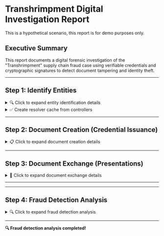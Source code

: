 # Transhrimpment Digital Investigation Report

This is a hypothetical scenario, this report is for demo purposes only.

## Executive Summary

This report documents a digital forensic investigation of the "Transhrimpment" supply chain fraud case using verifiable credentials and cryptographic signatures to detect document tampering and identity theft.

---

## Step 1: Identify Entities

<details>
<summary>🔍 Click to expand entity identification details</summary>

Identifying supply chain entities, gather their addresses, locations and aliases for comparison to supply chain documents:


### ✅ Chompchomp Ltd


<details>
<summary>📄 View Controller Document</summary>

```jsonc
{
  "@context": [
    "https://www.w3.org/ns/cid/v1",
    "https://geojson.org/geojson-ld/geojson-context.jsonld"
  ],
  "id": "https://chompchomp.example/entity/bvi-001",
  "verificationMethod": [
    {
      "id": "https://chompchomp.example/entity/bvi-001#O80NKS6ISt5XMx8BKM5xZwAPXCCtuj4_yzwjx4_EUuE",
      "type": "JsonWebKey",
      "controller": "https://chompchomp.example/entity/bvi-001",
      "publicKeyJwk": {
        "kid": "O80NKS6ISt5XMx8BKM5xZwAPXCCtuj4_yzwjx4_EUuE",
        "kty": "EC",
  // ... (truncated for brevity)
}
```

</details>

<details>
<summary>📍 View Geographic Analysis</summary>


```geojson
{
  "@context": [
    "https://www.w3.org/ns/cid/v1",
    "https://geojson.org/geojson-ld/geojson-context.jsonld"
  ],
  "id": "https://chompchomp.example/entity/bvi-001",
  "verificationMethod": [
    {
      "id": "https://chompchomp.example/entity/bvi-001#O80NKS6ISt5XMx8BKM5xZwAPXCCtuj4_yzwjx4_EUuE",
      "type": "JsonWebKey",
      "controller": "https://chompchomp.example/entity/bvi-001",
      "publicKeyJwk": {
        "kid": "O80NKS6ISt5XMx8BKM5xZwAPXCCtuj4_yzwjx4_EUuE",
        "kty": "EC",
        "crv": "P-256",
        "alg": "ES256",
        "x": "4-jBwSbhz-AFHUckj0KqcTKWJ_aEgBMC8a1GyJZCYi4",
        "y": "p_YzZ6cLff_ILnXPJBsfwKpUgF60MkQ8pSXPg74byIg",
        "key_ops": [
          "verify"
        ]
      }
    },
    {
      "id": "https://chompchomp.example/entity/bvi-001#wNUtxagpVheCgu0xLnu0Dx7l7KPbU6KYJwnOymA1dyE",
      "type": "JsonWebKey",
      "controller": "https://chompchomp.example/entity/bvi-001",
      "publicKeyJwk": {
        "kid": "wNUtxagpVheCgu0xLnu0Dx7l7KPbU6KYJwnOymA1dyE",
        "kty": "EC",
        "crv": "P-256",
        "alg": "ES256",
        "x": "U99_2fdepm1aO8QTVEeciW1xQw__r5m8B1uGXiuSUuA",
        "y": "z7v4asCDa-nkHifpK9IhfNVbMKUeGV0QAsqcUuoR4bY",
        "key_ops": [
          "verify"
        ]
      }
    }
  ],
  "assertionMethod": [
    "https://chompchomp.example/entity/bvi-001#O80NKS6ISt5XMx8BKM5xZwAPXCCtuj4_yzwjx4_EUuE"
  ],
  "authentication": [
    "https://chompchomp.example/entity/bvi-001#wNUtxagpVheCgu0xLnu0Dx7l7KPbU6KYJwnOymA1dyE"
  ],
  "alsoKnownAs": [
    "urn:ietf:spice:glue:gln:4598765432101",
    "urn:ietf:spice:glue:lei:5493000QQY3QQ6Y34321",
    "urn:ietf:spice:glue:pen:12345"
  ],
  "type": "FeatureCollection",
  "features": [
    {
      "type": "Feature",
      "geometry": {
        "type": "Point",
        "coordinates": [
          -64.6208,
          18.4167
        ]
      },
      "properties": {
        "name": "Chompchomp Ltd Main Office",
        "type": "Seafood Importer",
        "role": "headquarters",
        "address": {
          "streetAddress": "Main Street",
          "addressLocality": "Road Town",
          "addressRegion": "Tortola",
          "addressCountry": "VG"
        }
      }
    },
    {
      "type": "Feature",
      "geometry": {
        "type": "Point",
        "coordinates": [
          -64.615,
          18.418
        ]
      },
      "properties": {
        "name": "Chompchomp Ltd Warehouse",
        "type": "Storage Facility",
        "role": "cold-storage",
        "capacity": "10000kg"
      }
    }
  ]
}
```


</details>


### ✅ Camarón Corriente S.A.


<details>
<summary>📄 View Controller Document</summary>

```jsonc
{
  "@context": [
    "https://www.w3.org/ns/cid/v1",
    "https://geojson.org/geojson-ld/geojson-context.jsonld"
  ],
  "id": "https://camaron-corriente.example/entity/ve-pbc-001",
  "verificationMethod": [
    {
      "id": "https://camaron-corriente.example/entity/ve-pbc-001#yEO0pZQ6_bFYlZZkmmK6MQLrydeubOdKdtYO-cXKsAg",
      "type": "JsonWebKey",
      "controller": "https://camaron-corriente.example/entity/ve-pbc-001",
      "publicKeyJwk": {
        "kid": "yEO0pZQ6_bFYlZZkmmK6MQLrydeubOdKdtYO-cXKsAg",
        "kty": "EC",
  // ... (truncated for brevity)
}
```

</details>

<details>
<summary>📍 View Geographic Analysis</summary>


```geojson
{
  "@context": [
    "https://www.w3.org/ns/cid/v1",
    "https://geojson.org/geojson-ld/geojson-context.jsonld"
  ],
  "id": "https://camaron-corriente.example/entity/ve-pbc-001",
  "verificationMethod": [
    {
      "id": "https://camaron-corriente.example/entity/ve-pbc-001#yEO0pZQ6_bFYlZZkmmK6MQLrydeubOdKdtYO-cXKsAg",
      "type": "JsonWebKey",
      "controller": "https://camaron-corriente.example/entity/ve-pbc-001",
      "publicKeyJwk": {
        "kid": "yEO0pZQ6_bFYlZZkmmK6MQLrydeubOdKdtYO-cXKsAg",
        "kty": "EC",
        "crv": "P-256",
        "alg": "ES256",
        "x": "6EynIUgbLq0CKvNEZIjnKc56dC2CCbegsdbfDUuvYcY",
        "y": "xLlq9FtgNggxYw_prjbipdy4By7wTbAc2IOiYgTOzFk",
        "key_ops": [
          "verify"
        ]
      }
    },
    {
      "id": "https://camaron-corriente.example/entity/ve-pbc-001#RREK8ExRqquJQlLTuH2oLgHIu5N5_8EGw4zPDt0ZRa0",
      "type": "JsonWebKey",
      "controller": "https://camaron-corriente.example/entity/ve-pbc-001",
      "publicKeyJwk": {
        "kid": "RREK8ExRqquJQlLTuH2oLgHIu5N5_8EGw4zPDt0ZRa0",
        "kty": "EC",
        "crv": "P-256",
        "alg": "ES256",
        "x": "QWcGVBtUXXis8Og7UrQLY8rkGltxd3KOjv6Jr3eKRSs",
        "y": "KP-J4igQr3D3iXInj9qrwJiERdH9OIdEzqqDGnM2kC0",
        "key_ops": [
          "verify"
        ]
      }
    }
  ],
  "assertionMethod": [
    "https://camaron-corriente.example/entity/ve-pbc-001#yEO0pZQ6_bFYlZZkmmK6MQLrydeubOdKdtYO-cXKsAg"
  ],
  "authentication": [
    "https://camaron-corriente.example/entity/ve-pbc-001#RREK8ExRqquJQlLTuH2oLgHIu5N5_8EGw4zPDt0ZRa0"
  ],
  "alsoKnownAs": [
    "urn:ietf:spice:glue:gln:4598765432102",
    "urn:ietf:spice:glue:lei:5493000QQY3QQ6Y34322",
    "urn:ietf:spice:glue:pen:12346"
  ],
  "type": "FeatureCollection",
  "features": [
    {
      "type": "Feature",
      "geometry": {
        "type": "Point",
        "coordinates": [
          -68.0125,
          10.4647
        ]
      },
      "properties": {
        "name": "Camarón Corriente S.A. Port Facility",
        "type": "Seafood Distributor",
        "role": "export-facility",
        "address": {
          "streetAddress": "Puerto Cabello Port",
          "addressLocality": "Puerto Cabello",
          "addressRegion": "Carabobo",
          "addressCountry": "VE"
        }
      }
    }
  ]
}
```


</details>


### ✅ Legit Shrimp Ltd


<details>
<summary>📄 View Controller Document</summary>

```jsonc
{
  "@context": [
    "https://www.w3.org/ns/cid/v1",
    "https://geojson.org/geojson-ld/geojson-context.jsonld"
  ],
  "id": "https://legit-shrimp.example/entity/tt-pos-001",
  "verificationMethod": [
    {
      "id": "https://legit-shrimp.example/entity/tt-pos-001#TTmxpbDxEQJKCTxehUHYHoz6qRQ00YenAsry4wJgwxE",
      "type": "JsonWebKey",
      "controller": "https://legit-shrimp.example/entity/tt-pos-001",
      "publicKeyJwk": {
        "kid": "TTmxpbDxEQJKCTxehUHYHoz6qRQ00YenAsry4wJgwxE",
        "kty": "EC",
  // ... (truncated for brevity)
}
```

</details>

<details>
<summary>📍 View Geographic Analysis</summary>


```geojson
{
  "@context": [
    "https://www.w3.org/ns/cid/v1",
    "https://geojson.org/geojson-ld/geojson-context.jsonld"
  ],
  "id": "https://legit-shrimp.example/entity/tt-pos-001",
  "verificationMethod": [
    {
      "id": "https://legit-shrimp.example/entity/tt-pos-001#TTmxpbDxEQJKCTxehUHYHoz6qRQ00YenAsry4wJgwxE",
      "type": "JsonWebKey",
      "controller": "https://legit-shrimp.example/entity/tt-pos-001",
      "publicKeyJwk": {
        "kid": "TTmxpbDxEQJKCTxehUHYHoz6qRQ00YenAsry4wJgwxE",
        "kty": "EC",
        "crv": "P-256",
        "alg": "ES256",
        "x": "zg4EKxDs-3__x3w1cdX6wyIX_bZzKNHPSWVP8UBjFUk",
        "y": "iam5J54U8HY1EKVWK9qJUFDuIZ-e3T-IM1DY634b-xM",
        "key_ops": [
          "verify"
        ]
      }
    },
    {
      "id": "https://legit-shrimp.example/entity/tt-pos-001#F4FzDU1QWvUzDpWAuwlpvO-A4TuixJ-92PXLUwwqKPo",
      "type": "JsonWebKey",
      "controller": "https://legit-shrimp.example/entity/tt-pos-001",
      "publicKeyJwk": {
        "kid": "F4FzDU1QWvUzDpWAuwlpvO-A4TuixJ-92PXLUwwqKPo",
        "kty": "EC",
        "crv": "P-256",
        "alg": "ES256",
        "x": "K9k1WfK7WQsRI8xjvLI_ux805Zzt3wxXEqHFSXxhVh0",
        "y": "0V9-VKIPfQ-YWhyMRCtuYVCeetnV-wZUL_aSmKBJ0os",
        "key_ops": [
          "verify"
        ]
      }
    }
  ],
  "assertionMethod": [
    "https://legit-shrimp.example/entity/tt-pos-001#TTmxpbDxEQJKCTxehUHYHoz6qRQ00YenAsry4wJgwxE"
  ],
  "authentication": [
    "https://legit-shrimp.example/entity/tt-pos-001#F4FzDU1QWvUzDpWAuwlpvO-A4TuixJ-92PXLUwwqKPo"
  ],
  "alsoKnownAs": [
    "urn:ietf:spice:glue:gln:4598765432103",
    "urn:ietf:spice:glue:lei:5493000QQY3QQ6Y34323",
    "urn:ietf:spice:glue:pen:12347"
  ],
  "type": "FeatureCollection",
  "features": [
    {
      "type": "Feature",
      "geometry": {
        "type": "Point",
        "coordinates": [
          -61.5167,
          10.6596
        ]
      },
      "properties": {
        "name": "Legit Shrimp Ltd Facility",
        "type": "Seafood Supplier",
        "role": "supplier",
        "address": {
          "streetAddress": "Port of Spain Harbor",
          "addressLocality": "Port of Spain",
          "addressRegion": "Port of Spain",
          "addressCountry": "TT"
        },
        "legitimacy": "legitimate-identity-stolen"
      }
    }
  ]
}
```


</details>


### ✅ Shady Carrier Ltd


<details>
<summary>📄 View Controller Document</summary>

```jsonc
{
  "@context": [
    "https://www.w3.org/ns/cid/v1",
    "https://geojson.org/geojson-ld/geojson-context.jsonld"
  ],
  "id": "https://shady-carrier.example/entity/aw-oru-001",
  "verificationMethod": [
    {
      "id": "https://shady-carrier.example/entity/aw-oru-001#5oD1QCp0J1MVNcptL_UPotidwjw8pScO1Ky2cQedt2Q",
      "type": "JsonWebKey",
      "controller": "https://shady-carrier.example/entity/aw-oru-001",
      "publicKeyJwk": {
        "kid": "5oD1QCp0J1MVNcptL_UPotidwjw8pScO1Ky2cQedt2Q",
        "kty": "EC",
  // ... (truncated for brevity)
}
```

</details>

<details>
<summary>📍 View Geographic Analysis</summary>


```geojson
{
  "@context": [
    "https://www.w3.org/ns/cid/v1",
    "https://geojson.org/geojson-ld/geojson-context.jsonld"
  ],
  "id": "https://shady-carrier.example/entity/aw-oru-001",
  "verificationMethod": [
    {
      "id": "https://shady-carrier.example/entity/aw-oru-001#5oD1QCp0J1MVNcptL_UPotidwjw8pScO1Ky2cQedt2Q",
      "type": "JsonWebKey",
      "controller": "https://shady-carrier.example/entity/aw-oru-001",
      "publicKeyJwk": {
        "kid": "5oD1QCp0J1MVNcptL_UPotidwjw8pScO1Ky2cQedt2Q",
        "kty": "EC",
        "crv": "P-256",
        "alg": "ES256",
        "x": "lczh29InZLqV8end6s06AfP2goBrJe158AAdS7chYFc",
        "y": "1sKildJFCJURagfLveI-so5uzk5E6NJ8ZDnbPF7JRHs",
        "key_ops": [
          "verify"
        ]
      }
    },
    {
      "id": "https://shady-carrier.example/entity/aw-oru-001#RZp0CzLsm1iBdc6RyR6ryCFb3sNiOIdzzSf92n7fBJg",
      "type": "JsonWebKey",
      "controller": "https://shady-carrier.example/entity/aw-oru-001",
      "publicKeyJwk": {
        "kid": "RZp0CzLsm1iBdc6RyR6ryCFb3sNiOIdzzSf92n7fBJg",
        "kty": "EC",
        "crv": "P-256",
        "alg": "ES256",
        "x": "DMq5FkHecSg2oTwUsmpJV0wVkv65uiSiS5JUeWHjRms",
        "y": "Z4qdbhzxIzSjaEHsiljRXp-YVbaAW9zyH9Lya08YRVw",
        "key_ops": [
          "verify"
        ]
      }
    }
  ],
  "assertionMethod": [
    "https://shady-carrier.example/entity/aw-oru-001#5oD1QCp0J1MVNcptL_UPotidwjw8pScO1Ky2cQedt2Q"
  ],
  "authentication": [
    "https://shady-carrier.example/entity/aw-oru-001#RZp0CzLsm1iBdc6RyR6ryCFb3sNiOIdzzSf92n7fBJg"
  ],
  "type": "FeatureCollection",
  "features": [
    {
      "type": "Feature",
      "geometry": {
        "type": "Point",
        "coordinates": [
          -70.027,
          12.5186
        ]
      },
      "properties": {
        "name": "Shady Carrier Ltd Operations",
        "type": "Carrier",
        "role": "substitute-carrier",
        "address": {
          "streetAddress": "Harbor District",
          "addressLocality": "Oranjestad",
          "addressRegion": "Aruba",
          "addressCountry": "AW"
        },
        "legitimacy": "fraudulent"
      }
    }
  ]
}
```


</details>


### ✅ Shady Distributor Ltd


<details>
<summary>📄 View Controller Document</summary>

```jsonc
{
  "@context": [
    "https://www.w3.org/ns/cid/v1",
    "https://geojson.org/geojson-ld/geojson-context.jsonld"
  ],
  "id": "https://shady-distributor.example/entity/bvi-002",
  "verificationMethod": [
    {
      "id": "https://shady-distributor.example/entity/bvi-002#4yFP_7YUQvcDt1XLqnWzQ962oehxO8QAy_Y4IMP2uDQ",
      "type": "JsonWebKey",
      "controller": "https://shady-distributor.example/entity/bvi-002",
      "publicKeyJwk": {
        "kid": "4yFP_7YUQvcDt1XLqnWzQ962oehxO8QAy_Y4IMP2uDQ",
        "kty": "EC",
  // ... (truncated for brevity)
}
```

</details>

<details>
<summary>📍 View Geographic Analysis</summary>


```geojson
{
  "@context": [
    "https://www.w3.org/ns/cid/v1",
    "https://geojson.org/geojson-ld/geojson-context.jsonld"
  ],
  "id": "https://shady-distributor.example/entity/bvi-002",
  "verificationMethod": [
    {
      "id": "https://shady-distributor.example/entity/bvi-002#4yFP_7YUQvcDt1XLqnWzQ962oehxO8QAy_Y4IMP2uDQ",
      "type": "JsonWebKey",
      "controller": "https://shady-distributor.example/entity/bvi-002",
      "publicKeyJwk": {
        "kid": "4yFP_7YUQvcDt1XLqnWzQ962oehxO8QAy_Y4IMP2uDQ",
        "kty": "EC",
        "crv": "P-256",
        "alg": "ES256",
        "x": "Ya3Z29_jP_FxWm94X58WxYw2doQD_zmttY8Bz4nO78k",
        "y": "2yHt3e1scqz5rApDy1v4pnZ3CEiVSqw8I9mZg9F-Gmw",
        "key_ops": [
          "verify"
        ]
      }
    },
    {
      "id": "https://shady-distributor.example/entity/bvi-002#ID_fcFqPhzrsWKEbcTrx2pLqyORpk38YL2R8hAsc5R8",
      "type": "JsonWebKey",
      "controller": "https://shady-distributor.example/entity/bvi-002",
      "publicKeyJwk": {
        "kid": "ID_fcFqPhzrsWKEbcTrx2pLqyORpk38YL2R8hAsc5R8",
        "kty": "EC",
        "crv": "P-256",
        "alg": "ES256",
        "x": "VksWbvRAsFt9OAHTrwHhAM3cLyDjJw9pnrBvaLotx1c",
        "y": "AcsG4_kXArkPaPlI2wu7DPXTOpZWtMGwXa-HBPDue-w",
        "key_ops": [
          "verify"
        ]
      }
    }
  ],
  "assertionMethod": [
    "https://shady-distributor.example/entity/bvi-002#4yFP_7YUQvcDt1XLqnWzQ962oehxO8QAy_Y4IMP2uDQ"
  ],
  "authentication": [
    "https://shady-distributor.example/entity/bvi-002#ID_fcFqPhzrsWKEbcTrx2pLqyORpk38YL2R8hAsc5R8"
  ],
  "type": "FeatureCollection",
  "features": [
    {
      "type": "Feature",
      "geometry": {
        "type": "Point",
        "coordinates": [
          -64.6208,
          18.4167
        ]
      },
      "properties": {
        "name": "Shady Distributor Ltd Office",
        "type": "Seafood Distributor",
        "role": "intermediary",
        "address": {
          "streetAddress": "Offshore Building",
          "addressLocality": "Road Town",
          "addressRegion": "Tortola",
          "addressCountry": "VG"
        },
        "legitimacy": "fraudulent"
      }
    }
  ]
}
```


</details>


### ✅ Cargo Line Ltd


<details>
<summary>📄 View Controller Document</summary>

```jsonc
{
  "@context": [
    "https://www.w3.org/ns/cid/v1",
    "https://geojson.org/geojson-ld/geojson-context.jsonld"
  ],
  "id": "https://cargo-line.example/entity/pr-sju-001",
  "verificationMethod": [
    {
      "id": "https://cargo-line.example/entity/pr-sju-001#6MubhjOhD3qJYFu9avKeOpH0lr1CnwYEtDkBBGlEctE",
      "type": "JsonWebKey",
      "controller": "https://cargo-line.example/entity/pr-sju-001",
      "publicKeyJwk": {
        "kid": "6MubhjOhD3qJYFu9avKeOpH0lr1CnwYEtDkBBGlEctE",
        "kty": "EC",
  // ... (truncated for brevity)
}
```

</details>

<details>
<summary>📍 View Geographic Analysis</summary>


```geojson
{
  "@context": [
    "https://www.w3.org/ns/cid/v1",
    "https://geojson.org/geojson-ld/geojson-context.jsonld"
  ],
  "id": "https://cargo-line.example/entity/pr-sju-001",
  "verificationMethod": [
    {
      "id": "https://cargo-line.example/entity/pr-sju-001#6MubhjOhD3qJYFu9avKeOpH0lr1CnwYEtDkBBGlEctE",
      "type": "JsonWebKey",
      "controller": "https://cargo-line.example/entity/pr-sju-001",
      "publicKeyJwk": {
        "kid": "6MubhjOhD3qJYFu9avKeOpH0lr1CnwYEtDkBBGlEctE",
        "kty": "EC",
        "crv": "P-256",
        "alg": "ES256",
        "x": "gJIxvhqr49KImHqePrsLaLE0EImNM9pYk01uco9jpvs",
        "y": "fokgG6M8TZintarhRdaLXJtJeOsmHeqQ92nhgA8hIvA",
        "key_ops": [
          "verify"
        ]
      }
    },
    {
      "id": "https://cargo-line.example/entity/pr-sju-001#Is1nmYZZvkaJfQY-rwDp43RW9TbglgOBdkY44P_ialI",
      "type": "JsonWebKey",
      "controller": "https://cargo-line.example/entity/pr-sju-001",
      "publicKeyJwk": {
        "kid": "Is1nmYZZvkaJfQY-rwDp43RW9TbglgOBdkY44P_ialI",
        "kty": "EC",
        "crv": "P-256",
        "alg": "ES256",
        "x": "fpRRu83DeV6z1w6RGigWZfyb-DBXI1iP6GgfLOskP8w",
        "y": "cAu8mpxCmUCSiEptpVYXJA8tg6G7yrj4B8q6gfTe7A8",
        "key_ops": [
          "verify"
        ]
      }
    }
  ],
  "assertionMethod": [
    "https://cargo-line.example/entity/pr-sju-001#6MubhjOhD3qJYFu9avKeOpH0lr1CnwYEtDkBBGlEctE"
  ],
  "authentication": [
    "https://cargo-line.example/entity/pr-sju-001#Is1nmYZZvkaJfQY-rwDp43RW9TbglgOBdkY44P_ialI"
  ],
  "alsoKnownAs": [
    "urn:ietf:spice:glue:gln:4598765432105",
    "urn:ietf:spice:glue:lei:5493000QQY3QQ6Y34325",
    "urn:ietf:spice:glue:pen:12349"
  ],
  "type": "FeatureCollection",
  "features": [
    {
      "type": "Feature",
      "geometry": {
        "type": "Point",
        "coordinates": [
          -66.1057,
          18.4655
        ]
      },
      "properties": {
        "name": "Cargo Line Ltd Terminal",
        "type": "Carrier",
        "role": "shipping-terminal",
        "address": {
          "streetAddress": "San Juan Port",
          "addressLocality": "San Juan",
          "addressRegion": "San Juan",
          "addressCountry": "PR"
        },
        "status": "fleet-repairs"
      }
    }
  ]
}
```


</details>


### ✅ Anonymous Distributor


<details>
<summary>📄 View Controller Document</summary>

```jsonc
{
  "@context": [
    "https://www.w3.org/ns/cid/v1",
    "https://geojson.org/geojson-ld/geojson-context.jsonld"
  ],
  "id": "https://anonymous-distributor.example/entity/vi-stt-001",
  "verificationMethod": [
    {
      "id": "https://anonymous-distributor.example/entity/vi-stt-001#sjCcIQefWYDejyZh0KvGVhGBP4UQ9tNgP2X5TrMuHa8",
      "type": "JsonWebKey",
      "controller": "https://anonymous-distributor.example/entity/vi-stt-001",
      "publicKeyJwk": {
        "kid": "sjCcIQefWYDejyZh0KvGVhGBP4UQ9tNgP2X5TrMuHa8",
        "kty": "EC",
  // ... (truncated for brevity)
}
```

</details>

<details>
<summary>📍 View Geographic Analysis</summary>


```geojson
{
  "@context": [
    "https://www.w3.org/ns/cid/v1",
    "https://geojson.org/geojson-ld/geojson-context.jsonld"
  ],
  "id": "https://anonymous-distributor.example/entity/vi-stt-001",
  "verificationMethod": [
    {
      "id": "https://anonymous-distributor.example/entity/vi-stt-001#sjCcIQefWYDejyZh0KvGVhGBP4UQ9tNgP2X5TrMuHa8",
      "type": "JsonWebKey",
      "controller": "https://anonymous-distributor.example/entity/vi-stt-001",
      "publicKeyJwk": {
        "kid": "sjCcIQefWYDejyZh0KvGVhGBP4UQ9tNgP2X5TrMuHa8",
        "kty": "EC",
        "crv": "P-256",
        "alg": "ES256",
        "x": "q2cKSoqMo-OcsFHXiLaLd28Z0ybNObuE_Mv90G8ZZrM",
        "y": "TugFHYIlH8_34sEJjGyMYeET86C3WQu_TTud0AUdBio",
        "key_ops": [
          "verify"
        ]
      }
    },
    {
      "id": "https://anonymous-distributor.example/entity/vi-stt-001#-XwVdLYzYfug9elJRgcSlQjawMW1RMEqfB4gG7hEL9A",
      "type": "JsonWebKey",
      "controller": "https://anonymous-distributor.example/entity/vi-stt-001",
      "publicKeyJwk": {
        "kid": "-XwVdLYzYfug9elJRgcSlQjawMW1RMEqfB4gG7hEL9A",
        "kty": "EC",
        "crv": "P-256",
        "alg": "ES256",
        "x": "ppCimKcKdotlKXxfLrmAexBo1I3bhSh0XDffvPddRxg",
        "y": "uggiLjSyenaBn1cZUUVm2Zj0OEwWLRgO9FwqqaILqtc",
        "key_ops": [
          "verify"
        ]
      }
    }
  ],
  "assertionMethod": [
    "https://anonymous-distributor.example/entity/vi-stt-001#sjCcIQefWYDejyZh0KvGVhGBP4UQ9tNgP2X5TrMuHa8"
  ],
  "authentication": [
    "https://anonymous-distributor.example/entity/vi-stt-001#-XwVdLYzYfug9elJRgcSlQjawMW1RMEqfB4gG7hEL9A"
  ],
  "alsoKnownAs": [
    "urn:ietf:spice:glue:gln:4598765432106",
    "urn:ietf:spice:glue:lei:5493000QQY3QQ6Y34326",
    "urn:ietf:spice:glue:pen:12350"
  ],
  "type": "FeatureCollection",
  "features": [
    {
      "type": "Feature",
      "geometry": {
        "type": "Point",
        "coordinates": [
          -64.9307,
          18.3419
        ]
      },
      "properties": {
        "name": "Anonymous Distributor Warehouse",
        "type": "Seafood Distributor",
        "role": "final-buyer",
        "address": {
          "streetAddress": "Charlotte Amalie Port",
          "addressLocality": "Charlotte Amalie",
          "addressRegion": "St. Thomas",
          "addressCountry": "VI"
        },
        "legitimacy": "legitimate-victim"
      }
    }
  ]
}
```


</details>


### ✅ Honest Importer Inc


<details>
<summary>📄 View Controller Document</summary>

```jsonc
{
  "@context": [
    "https://www.w3.org/ns/cid/v1",
    "https://geojson.org/geojson-ld/geojson-context.jsonld"
  ],
  "id": "https://honest-importer.example/entity/us-mia-001",
  "verificationMethod": [
    {
      "id": "https://honest-importer.example/entity/us-mia-001#Vi0LSTwvj_ws3nIjfNPMJS31juPClrUPOAzctwlCAZI",
      "type": "JsonWebKey",
      "controller": "https://honest-importer.example/entity/us-mia-001",
      "publicKeyJwk": {
        "kid": "Vi0LSTwvj_ws3nIjfNPMJS31juPClrUPOAzctwlCAZI",
        "kty": "EC",
  // ... (truncated for brevity)
}
```

</details>

<details>
<summary>📍 View Geographic Analysis</summary>


```geojson
{
  "@context": [
    "https://www.w3.org/ns/cid/v1",
    "https://geojson.org/geojson-ld/geojson-context.jsonld"
  ],
  "id": "https://honest-importer.example/entity/us-mia-001",
  "verificationMethod": [
    {
      "id": "https://honest-importer.example/entity/us-mia-001#Vi0LSTwvj_ws3nIjfNPMJS31juPClrUPOAzctwlCAZI",
      "type": "JsonWebKey",
      "controller": "https://honest-importer.example/entity/us-mia-001",
      "publicKeyJwk": {
        "kid": "Vi0LSTwvj_ws3nIjfNPMJS31juPClrUPOAzctwlCAZI",
        "kty": "EC",
        "crv": "P-256",
        "alg": "ES256",
        "x": "ji254yTxwgtXnmK09oIhM38Y-_23wWRv1S3vh2ZXVU8",
        "y": "QLCAo0sieFK9cfSSakkRg_P0_-UiXwR3HyXIoULlde4",
        "key_ops": [
          "verify"
        ]
      }
    },
    {
      "id": "https://honest-importer.example/entity/us-mia-001#Q8rnIRwrk-G_2vie7dP8AlbXiTGGKExx7Y1QnIj4C-E",
      "type": "JsonWebKey",
      "controller": "https://honest-importer.example/entity/us-mia-001",
      "publicKeyJwk": {
        "kid": "Q8rnIRwrk-G_2vie7dP8AlbXiTGGKExx7Y1QnIj4C-E",
        "kty": "EC",
        "crv": "P-256",
        "alg": "ES256",
        "x": "pWpf2ySOo7Q5YaajR0gwmjS6NFMJaRfK1J9rY-exwDU",
        "y": "pnKf8E48uq_e4amkTD5Lwm5s9WY2YwXXh6lG4M2PNUY",
        "key_ops": [
          "verify"
        ]
      }
    }
  ],
  "assertionMethod": [
    "https://honest-importer.example/entity/us-mia-001#Vi0LSTwvj_ws3nIjfNPMJS31juPClrUPOAzctwlCAZI"
  ],
  "authentication": [
    "https://honest-importer.example/entity/us-mia-001#Q8rnIRwrk-G_2vie7dP8AlbXiTGGKExx7Y1QnIj4C-E"
  ],
  "alsoKnownAs": [
    "urn:ietf:spice:glue:gln:4598765432107",
    "urn:ietf:spice:glue:lei:5493000QQY3QQ6Y34327",
    "urn:ietf:spice:glue:pen:12351"
  ],
  "type": "FeatureCollection",
  "features": [
    {
      "type": "Feature",
      "geometry": {
        "type": "Point",
        "coordinates": [
          -80.1918,
          25.7617
        ]
      },
      "properties": {
        "name": "Honest Importer Inc Headquarters",
        "type": "Seafood Importer",
        "role": "headquarters",
        "address": {
          "streetAddress": "1001 Biscayne Boulevard",
          "addressLocality": "Miami",
          "addressRegion": "Florida",
          "addressCountry": "US"
        },
        "legitimacy": "legitimate"
      }
    },
    {
      "type": "Feature",
      "geometry": {
        "type": "Point",
        "coordinates": [
          -80.1776,
          25.7877
        ]
      },
      "properties": {
        "name": "Honest Importer Inc Processing Facility",
        "type": "Processing Facility",
        "role": "import-processing",
        "capacity": "15000kg",
        "certifications": [
          "HACCP",
          "FDA"
        ]
      }
    }
  ]
}
```


</details>



**🔍 Entity identification completed!**

</details>


<details>
<summary>✅ Create resolver cache from controllers</summary>

```bash
$ bun src/cli.ts create-resolver-cache --controllers case-studies/transhrimpment/controllers --out case-studies/transhrimpment/resolver-cache.json
```

```
Creating resolver cache from controllers in case-studies/transhrimpment/controllers and saving to case-studies/transhrimpment/resolver-cache.json...
📄 Processing case-studies/transhrimpment/controllers/chompchomp-controller.json...
✅ Added controller https://chompchomp.example/entity/bvi-001 to cache
📄 Processing case-studies/transhrimpment/controllers/anonymous-distributor-controller.json...
✅ Added controller https://anonymous-distributor.example/entity/vi-stt-001 to cache
📄 Processing case-studies/transhrimpment/controllers/shady-distributor-controller.json...
✅ Added controller https://shady-distributor.example/entity/bvi-002 to cache
📄 Processing case-studies/transhrimpment/controllers/legit-shrimp-controller.json...
✅ Added controller https://legit-shrimp.example/entity/tt-pos-001 to cache
📄 Processing case-studies/transhrimpment/controllers/shady-carrier-controller.json...
✅ Added controller https://shady-carrier.example/entity/aw-oru-001 to cache
📄 Processing case-studies/transhrimpment/controllers/honest-importer-controller.json...
✅ Added controller https://honest-importer.example/entity/us-mia-001 to cache
📄 Processing case-studies/transhrimpment/controllers/cargo-line-controller.json...
✅ Added controller https://cargo-line.example/entity/pr-sju-001 to cache
📄 Processing case-studies/transhrimpment/controllers/camaron-corriente-controller.json...
✅ Added controller https://camaron-corriente.example/entity/ve-pbc-001 to cache
✅ Resolver cache saved to case-studies/transhrimpment/resolver-cache.json with 8 controllers

📋 Resolver Cache Summary:
   - https://chompchomp.example/entity/bvi-001
   - https://anonymous-distributor.example/entity/vi-stt-001
   - https://shady-distributor.example/entity/bvi-002
   - https://legit-shrimp.example/entity/tt-pos-001
   - https://shady-carrier.example/entity/aw-oru-001
   - https://honest-importer.example/entity/us-mia-001
   - https://cargo-line.example/entity/pr-sju-001
   - https://camaron-corriente.example/entity/ve-pbc-001
```

</details>

---

## Step 2: Document Creation (Credential Issuance)

<details>
<summary>📋 Click to expand document creation details</summary>

Issuing verifiable credentials based on the Transhrimpment supply chain narrative.
This includes 8 legitimate documents and 1 fraudulent certificate of origin.
Each credential is cryptographically signed by the appropriate entity using their private keys and verified against their controller documents.


### ✅ Purchase Order (Chompchomp → Camarón Corriente)

<details>
<summary>Document Verification</summary>

**Verify Command:**
```bash
bun src/cli.ts verify-credential --credential case-studies/transhrimpment/credentials/chompchomp-purchase-order.json --resolver-cache case-studies/transhrimpment/resolver-cache.json
```

**Verify Result:**
```
✅ Credential verification successful
{
  "@context": [
    "https://www.w3.org/ns/credentials/v2",
    "https://geojson.org/geojson-ld/geojson-context.jsonld"
  ],
  "type": [
    "VerifiableCredential",
    "PurchaseOrderCredential"
  ],
  "issuer": "https://chompchomp.example/entity/bvi-001",
  "cnf": {
    "kid": "RREK8ExRqquJQlLTuH2oLgHIu5N5_8EGw4zPDt0ZRa0"
  },
  "credentialSubject": {
    "id": "https://orders.example/po-2024-001",
```

</details>


</details>

---

## Step 3: Document Exchange (Presentations)

<details>
<summary>🔄 Click to expand document exchange details</summary>

Creating and verifying presentations of the issued credentials.
Presentations demonstrate how credentials are shared and verified in real supply chain exchanges.
This step reveals the fraud detection capabilities when forged credentials are presented.


#### ✅ Presentation for Purchase Order (Chompchomp → Camarón Corriente)

<details>
<summary>Presentation Verification</summary>

**Verify Command:**
```bash
bun src/cli.ts verify-presentation --presentation case-studies/transhrimpment/presentations/chompchomp-purchase-order-presentation.json --resolver-cache case-studies/transhrimpment/resolver-cache.json
```

**Verify Result:**
```
❌ Presentation verification failed: Error: Public key not found for id: wNUtxagpVheCgu0xLnu0Dx7l7KPbU6KYJwnOymA1dyE
```

</details>


### ✅ Commercial Invoice (Camarón Corriente → Chompchomp)

<details>
<summary>Document Verification</summary>

**Verify Command:**
```bash
bun src/cli.ts verify-credential --credential case-studies/transhrimpment/credentials/camaron-corriente-invoice.json --resolver-cache case-studies/transhrimpment/resolver-cache.json
```

**Verify Result:**
```
✅ Credential verification successful
{
  "@context": [
    "https://www.w3.org/ns/credentials/v2",
    "https://geojson.org/geojson-ld/geojson-context.jsonld"
  ],
  "type": [
    "VerifiableCredential",
    "CommercialInvoiceCredential"
  ],
  "issuer": "https://camaron-corriente.example/entity/ve-pbc-001",
  "cnf": {
    "kid": "wNUtxagpVheCgu0xLnu0Dx7l7KPbU6KYJwnOymA1dyE"
  },
  "credentialSubject": {
    "id": "https://invoices.example/inv-2024-001",
```

</details>


#### ✅ Presentation for Commercial Invoice (Camarón Corriente → Chompchomp)

<details>
<summary>Presentation Verification</summary>

**Verify Command:**
```bash
bun src/cli.ts verify-presentation --presentation case-studies/transhrimpment/presentations/camaron-corriente-invoice-presentation.json --resolver-cache case-studies/transhrimpment/resolver-cache.json
```

**Verify Result:**
```
❌ Presentation verification failed: Error: Public key not found for id: RREK8ExRqquJQlLTuH2oLgHIu5N5_8EGw4zPDt0ZRa0
```

</details>


### ✅ Certificate of Origin (Camarón Corriente → Chompchomp)

<details>
<summary>Document Verification</summary>

**Verify Command:**
```bash
bun src/cli.ts verify-credential --credential case-studies/transhrimpment/credentials/camaron-corriente-origin.json --resolver-cache case-studies/transhrimpment/resolver-cache.json
```

**Verify Result:**
```
❌ Credential verification failed: Error: Key ID mismatch: expected TTmxpbDxEQJKCTxehUHYHoz6qRQ00YenAsry4wJgwxE, got yEO0pZQ6_bFYlZZkmmK6MQLrydeubOdKdtYO-cXKsAg
```

</details>


#### ✅ Presentation for Certificate of Origin (Camarón Corriente → Chompchomp)

<details>
<summary>Presentation Verification</summary>

**Verify Command:**
```bash
bun src/cli.ts verify-presentation --presentation case-studies/transhrimpment/presentations/camaron-corriente-origin-presentation.json --resolver-cache case-studies/transhrimpment/resolver-cache.json
```

**Verify Result:**
```
❌ Presentation verification failed: Error: Public key not found for id: RREK8ExRqquJQlLTuH2oLgHIu5N5_8EGw4zPDt0ZRa0
```

</details>


### ✅ Bill of Lading (Shady Carrier → Chompchomp)

<details>
<summary>Document Verification</summary>

**Verify Command:**
```bash
bun src/cli.ts verify-credential --credential case-studies/transhrimpment/credentials/shady-carrier-lading.json --resolver-cache case-studies/transhrimpment/resolver-cache.json
```

**Verify Result:**
```
✅ Credential verification successful
{
  "@context": [
    "https://www.w3.org/ns/credentials/v2",
    "https://geojson.org/geojson-ld/geojson-context.jsonld"
  ],
  "type": [
    "VerifiableCredential",
    "BillOfLadingCredential"
  ],
  "issuer": "https://shady-carrier.example/entity/aw-oru-001",
  "cnf": {
    "kid": "wNUtxagpVheCgu0xLnu0Dx7l7KPbU6KYJwnOymA1dyE"
  },
  "credentialSubject": {
    "id": "https://shipments.example/bol-2024-001",
```

</details>


#### ✅ Presentation for Bill of Lading (Shady Carrier → Chompchomp)

<details>
<summary>Presentation Verification</summary>

**Verify Command:**
```bash
bun src/cli.ts verify-presentation --presentation case-studies/transhrimpment/presentations/shady-carrier-lading-presentation.json --resolver-cache case-studies/transhrimpment/resolver-cache.json
```

**Verify Result:**
```
❌ Presentation verification failed: Error: Public key not found for id: RZp0CzLsm1iBdc6RyR6ryCFb3sNiOIdzzSf92n7fBJg
```

</details>


### ✅ Secondary Purchase Order (Anonymous Distributor → Shady Distributor)

<details>
<summary>Document Verification</summary>

**Verify Command:**
```bash
bun src/cli.ts verify-credential --credential case-studies/transhrimpment/credentials/anonymous-distributor-purchase-order.json --resolver-cache case-studies/transhrimpment/resolver-cache.json
```

**Verify Result:**
```
❌ Credential verification failed: Error: Key ID mismatch: expected O80NKS6ISt5XMx8BKM5xZwAPXCCtuj4_yzwjx4_EUuE, got sjCcIQefWYDejyZh0KvGVhGBP4UQ9tNgP2X5TrMuHa8
```

</details>


#### ✅ Presentation for Secondary Purchase Order (Anonymous Distributor → Shady Distributor)

<details>
<summary>Presentation Verification</summary>

**Verify Command:**
```bash
bun src/cli.ts verify-presentation --presentation case-studies/transhrimpment/presentations/anonymous-distributor-purchase-order-presentation.json --resolver-cache case-studies/transhrimpment/resolver-cache.json
```

**Verify Result:**
```
❌ Presentation verification failed: Error: Public key not found for id: -XwVdLYzYfug9elJRgcSlQjawMW1RMEqfB4gG7hEL9A
```

</details>


### ✅ Secondary Commercial Invoice (Shady Distributor → Anonymous Distributor)

<details>
<summary>Document Verification</summary>

**Verify Command:**
```bash
bun src/cli.ts verify-credential --credential case-studies/transhrimpment/credentials/shady-distributor-invoice.json --resolver-cache case-studies/transhrimpment/resolver-cache.json
```

**Verify Result:**
```
❌ Credential verification failed: Error: Key ID mismatch: expected yEO0pZQ6_bFYlZZkmmK6MQLrydeubOdKdtYO-cXKsAg, got 4yFP_7YUQvcDt1XLqnWzQ962oehxO8QAy_Y4IMP2uDQ
```

</details>


#### ✅ Presentation for Secondary Commercial Invoice (Shady Distributor → Anonymous Distributor)

<details>
<summary>Presentation Verification</summary>

**Verify Command:**
```bash
bun src/cli.ts verify-presentation --presentation case-studies/transhrimpment/presentations/shady-distributor-invoice-presentation.json --resolver-cache case-studies/transhrimpment/resolver-cache.json
```

**Verify Result:**
```
❌ Presentation verification failed: Error: Public key not found for id: ID_fcFqPhzrsWKEbcTrx2pLqyORpk38YL2R8hAsc5R8
```

</details>


### ✅ Secondary Bill of Lading (Cargo Line → Anonymous Distributor)

<details>
<summary>Document Verification</summary>

**Verify Command:**
```bash
bun src/cli.ts verify-credential --credential case-studies/transhrimpment/credentials/shady-carrier-forged-lading.json --resolver-cache case-studies/transhrimpment/resolver-cache.json
```

**Verify Result:**
```
❌ Credential verification failed: Error: Key ID mismatch: expected 5oD1QCp0J1MVNcptL_UPotidwjw8pScO1Ky2cQedt2Q, got 6MubhjOhD3qJYFu9avKeOpH0lr1CnwYEtDkBBGlEctE
```

</details>


#### ✅ Presentation for Secondary Bill of Lading (Cargo Line → Anonymous Distributor)

<details>
<summary>Presentation Verification</summary>

**Verify Command:**
```bash
bun src/cli.ts verify-presentation --presentation case-studies/transhrimpment/presentations/shady-carrier-forged-lading-presentation.json --resolver-cache case-studies/transhrimpment/resolver-cache.json
```

**Verify Result:**
```
❌ Presentation verification failed: Error: Public key not found for id: Is1nmYZZvkaJfQY-rwDp43RW9TbglgOBdkY44P_ialI
```

</details>


### ✅ Certificate of Origin (Legit Shrimp → Honest Importer) - WILL BE STOLEN

<details>
<summary>Document Verification</summary>

**Verify Command:**
```bash
bun src/cli.ts verify-credential --credential case-studies/transhrimpment/credentials/legit-shrimp-honest-importer-origin.json --resolver-cache case-studies/transhrimpment/resolver-cache.json
```

**Verify Result:**
```
✅ Credential verification successful
{
  "@context": [
    "https://www.w3.org/ns/credentials/v2",
    "https://geojson.org/geojson-ld/geojson-context.jsonld"
  ],
  "type": [
    "VerifiableCredential",
    "CertificateOfOriginCredential"
  ],
  "issuer": "https://legit-shrimp.example/entity/tt-pos-001",
  "cnf": {
    "kid": "Q8rnIRwrk-G_2vie7dP8AlbXiTGGKExx7Y1QnIj4C-E"
  },
  "credentialSubject": {
    "id": "https://certificates.example/coo-2024-001",
```

</details>


#### ✅ Presentation for Certificate of Origin (Legit Shrimp → Honest Importer) - WILL BE STOLEN

<details>
<summary>Presentation Verification</summary>

**Verify Command:**
```bash
bun src/cli.ts verify-presentation --presentation case-studies/transhrimpment/presentations/legit-shrimp-honest-importer-origin-presentation.json --resolver-cache case-studies/transhrimpment/resolver-cache.json
```

**Verify Result:**
```
❌ Presentation verification failed: Error: Public key not found for id: F4FzDU1QWvUzDpWAuwlpvO-A4TuixJ-92PXLUwwqKPo
```

</details>


### ✅ FRAUDULENT Certificate of Origin (Shady Distributor forging Legit Shrimp identity)

<details>
<summary>Document Verification</summary>

**Verify Command:**
```bash
bun src/cli.ts verify-credential --credential case-studies/transhrimpment/credentials/shady-distributor-fraudulent-origin.json --resolver-cache case-studies/transhrimpment/resolver-cache.json
```

**Verify Result:**
```
❌ Credential verification failed: Error: Key ID mismatch: expected TTmxpbDxEQJKCTxehUHYHoz6qRQ00YenAsry4wJgwxE, got 4yFP_7YUQvcDt1XLqnWzQ962oehxO8QAy_Y4IMP2uDQ
```

</details>


#### ✅ Presentation for FRAUDULENT Certificate of Origin (Shady Distributor forging Legit Shrimp identity)

<details>
<summary>Presentation Verification</summary>

**Verify Command:**
```bash
bun src/cli.ts verify-presentation --presentation case-studies/transhrimpment/presentations/shady-distributor-fraudulent-origin-presentation.json --resolver-cache case-studies/transhrimpment/resolver-cache.json
```

**Verify Result:**
```
❌ Presentation verification failed: Error: Public key not found for id: 4yFP_7YUQvcDt1XLqnWzQ962oehxO8QAy_Y4IMP2uDQ
```

</details>


</details>

---


---

## Step 4: Fraud Detection Analysis

<details>
<summary>🔍 Click to expand fraud detection analysis</summary>

Demonstrating how verifiable credentials prevent fraud through cryptographic verification and holder binding.

### Scenario 1: Fraudulent Credential Detection

**Issue**: Testing the fraudulent Certificate of Origin created in Step 2, where Shady Distributor Ltd attempted to forge a credential claiming to be from Legit Shrimp Ltd but signed it with their own keys.

**Expected Result**: Verification should fail because the signature doesn't match Legit Shrimp Ltd's authorized keys.


<details>
<summary>❌ Fraudulent Certificate Verification Test</summary>

**Test Command:**
```bash
bun src/cli.ts verify-credential --credential case-studies/transhrimpment/credentials/shady-distributor-fraudulent-origin.json --resolver-cache case-studies/transhrimpment/resolver-cache.json
```

**Test Result:**
```
❌ Credential verification failed: Error: Key ID mismatch: expected TTmxpbDxEQJKCTxehUHYHoz6qRQ00YenAsry4wJgwxE, got 4yFP_7YUQvcDt1XLqnWzQ962oehxO8QAy_Y4IMP2uDQ
```

**✅ FRAUD SUCCESSFULLY DETECTED**: The fraudulent certificate failed verification because it was signed by Shady Distributor Ltd's keys, not Legit Shrimp Ltd's authorized signing keys.

</details>

### Scenario 2: Stolen Credential Detection (Holder Binding Failure)

**Issue**: Demonstrating what happens when Shady Distributor Ltd attempts to present the legitimate Certificate of Origin (created in Step 2) that was originally issued by Legit Shrimp Ltd to Honest Importer Ltd.

**Expected Result**: Presentation should fail because Shady Distributor Ltd cannot prove they are the intended holder (cnf.kid mismatch).


<details>
<summary>❌ Stolen Credential Presentation Test</summary>

**Note**: This creates a fraudulent presentation attempt for analysis purposes only, using the existing legitimate credential.

**Test Command:**
```bash
bun src/cli.ts verify-presentation --presentation case-studies/transhrimpment/presentations/fraudulent-stolen-presentation.json --resolver-cache case-studies/transhrimpment/resolver-cache.json
```

**Test Result:**
```
❌ Presentation verification failed: Error: Presentation key mismatch: credential requires key Q8rnIRwrk-G_2vie7dP8AlbXiTGGKExx7Y1QnIj4C-E but presentation was signed with ID_fcFqPhzrsWKEbcTrx2pLqyORpk38YL2R8hAsc5R8
```

**✅ CREDENTIAL THEFT SUCCESSFULLY DETECTED**: The presentation failed because the credential was bound to Honest Importer Ltd (via cnf.kid), but Shady Distributor Ltd attempted to present it.

</details>

### Summary

The cryptographic verification system successfully demonstrates two critical security features:

1. **Digital Signature Integrity**: Fraudulent credentials cannot be created using forged identities because they fail cryptographic signature verification against the claimed issuer's authorized keys.

2. **Holder Binding Protection**: Legitimate credentials cannot be stolen and misused because they are cryptographically bound to their intended holders through the `cnf.kid` field, preventing unauthorized presentation.

</details>

---

**🔍 Fraud detection analysis completed!**

